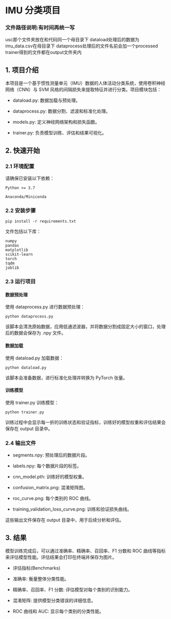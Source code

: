 # IMU 分类项目

### 文件路径说明:有时间再统一写

usc那个文件夹放在和代码同一个母目录下
dataload处理后的数据为imu_data.csv在母目录下
dataprocess处理后的文件名前会加一个processed
trainer得到的文件都在output文件夹内

## 1. 项目介绍

本项目是一个基于惯性测量单元（IMU）数据的人体活动分类系统，使用卷积神经网络（CNN）与 SVM 风格的间隔损失来提取特征并进行分类。项目模块包括：

* dataload.py: 数据加载与预处理。

* dataprocess.py: 数据分割、滤波和标准化处理。

* models.py: 定义神经网络架构和损失函数。

* trainer.py: 负责模型训练、评估和结果可视化。



## 2. 快速开始

### 2.1 环境配置

请确保已安装以下依赖：
```
Python >= 3.7

Anaconda/Miniconda
```

### 2.2 安装步骤

```
pip install -r requirements.txt
```

文件包括以下库：
```
numpy
pandas
matplotlib
scikit-learn
torch
tqdm
joblib

```

### 2.3 运行项目

#### 数据预处理

使用 dataprocess.py 进行数据预处理：
```
python dataprocess.py
```

该脚本会清洗原始数据，应用低通滤波器，并将数据分割成固定大小的窗口，处理后的数据会保存为 .npy 文件。

#### 数据加载

使用 dataload.py 加载数据：
```
python dataload.py
```
该脚本会准备数据，进行标准化处理并转换为 PyTorch 张量。

#### 训练模型

使用 trainer.py 训练模型：
```
python trainer.py
```
训练过程中会显示每一折的训练状态和验证指标，训练好的模型权重和评估结果会保存在 output 目录中。

### 2.4 输出文件

* segments.npy: 预处理后的数据片段。

* labels.npy: 每个数据片段的标签。

* cnn_model.pth: 训练好的模型权重。

* confusion_matrix.png: 混淆矩阵图。

* roc_curve.png: 每个类别的 ROC 曲线。

* training_validation_loss_curve.png: 训练和验证损失曲线。

这些输出文件保存在 output 目录中，用于后续分析和评估。



## 3. 结果

模型训练完成后，可以通过准确率、精确率、召回率、F1 分数和 ROC 曲线等指标来评估模型性能。评估结果会打印在终端并保存为图片。

* 评估指标(Benchmarks)

* 准确率: 衡量整体分类性能。

* 精确率、召回率、F1 分数: 评估模型对每个类别的识别能力。

* 混淆矩阵: 提供模型分类错误的详细信息。

* ROC 曲线和 AUC: 显示每个类别的分类性能。


